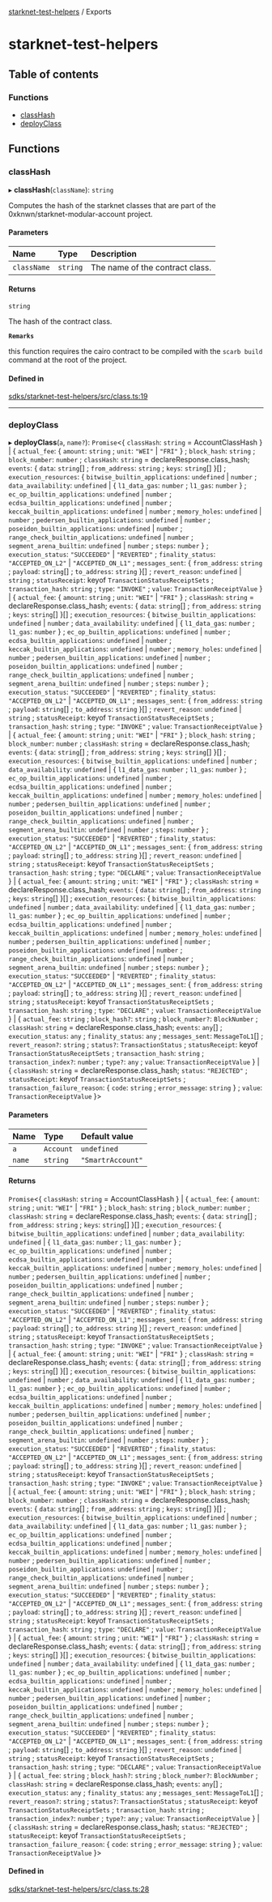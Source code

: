 [starknet-test-helpers](README.md) / Exports

# starknet-test-helpers

## Table of contents

### Functions

- [classHash](modules.md#classhash)
- [deployClass](modules.md#deployclass)

## Functions

### classHash

▸ **classHash**(`className`): `string`

Computes the hash of the starknet classes that are part of the
0xknwn/starknet-modular-account project.

#### Parameters

| Name | Type | Description |
| :------ | :------ | :------ |
| `className` | `string` | The name of the contract class. |

#### Returns

`string`

The hash of the contract class.

**`Remarks`**

this function requires the cairo contract to be compiled with the
`scarb build` command at the root of the project.

#### Defined in

[sdks/starknet-test-helpers/src/class.ts:19](https://github.com/0xknwn/starknet-modular-account/blob/8165ec943b350fbc979dce7b9a5bb97c71359c25/sdks/starknet-test-helpers/src/class.ts#L19)

___

### deployClass

▸ **deployClass**(`a`, `name?`): `Promise`\<\{ `classHash`: `string` = AccountClassHash } \| \{ `actual_fee`: \{ `amount`: `string` ; `unit`: ``"WEI"`` \| ``"FRI"``  } ; `block_hash`: `string` ; `block_number`: `number` ; `classHash`: `string` = declareResponse.class\_hash; `events`: \{ `data`: `string`[] ; `from_address`: `string` ; `keys`: `string`[]  }[] ; `execution_resources`: \{ `bitwise_builtin_applications`: `undefined` \| `number` ; `data_availability`: `undefined` \| \{ `l1_data_gas`: `number` ; `l1_gas`: `number`  } ; `ec_op_builtin_applications`: `undefined` \| `number` ; `ecdsa_builtin_applications`: `undefined` \| `number` ; `keccak_builtin_applications`: `undefined` \| `number` ; `memory_holes`: `undefined` \| `number` ; `pedersen_builtin_applications`: `undefined` \| `number` ; `poseidon_builtin_applications`: `undefined` \| `number` ; `range_check_builtin_applications`: `undefined` \| `number` ; `segment_arena_builtin`: `undefined` \| `number` ; `steps`: `number`  } ; `execution_status`: ``"SUCCEEDED"`` \| ``"REVERTED"`` ; `finality_status`: ``"ACCEPTED_ON_L2"`` \| ``"ACCEPTED_ON_L1"`` ; `messages_sent`: \{ `from_address`: `string` ; `payload`: `string`[] ; `to_address`: `string`  }[] ; `revert_reason`: `undefined` \| `string` ; `statusReceipt`: keyof `TransactionStatusReceiptSets` ; `transaction_hash`: `string` ; `type`: ``"INVOKE"`` ; `value`: `TransactionReceiptValue`  } \| \{ `actual_fee`: \{ `amount`: `string` ; `unit`: ``"WEI"`` \| ``"FRI"``  } ; `classHash`: `string` = declareResponse.class\_hash; `events`: \{ `data`: `string`[] ; `from_address`: `string` ; `keys`: `string`[]  }[] ; `execution_resources`: \{ `bitwise_builtin_applications`: `undefined` \| `number` ; `data_availability`: `undefined` \| \{ `l1_data_gas`: `number` ; `l1_gas`: `number`  } ; `ec_op_builtin_applications`: `undefined` \| `number` ; `ecdsa_builtin_applications`: `undefined` \| `number` ; `keccak_builtin_applications`: `undefined` \| `number` ; `memory_holes`: `undefined` \| `number` ; `pedersen_builtin_applications`: `undefined` \| `number` ; `poseidon_builtin_applications`: `undefined` \| `number` ; `range_check_builtin_applications`: `undefined` \| `number` ; `segment_arena_builtin`: `undefined` \| `number` ; `steps`: `number`  } ; `execution_status`: ``"SUCCEEDED"`` \| ``"REVERTED"`` ; `finality_status`: ``"ACCEPTED_ON_L2"`` \| ``"ACCEPTED_ON_L1"`` ; `messages_sent`: \{ `from_address`: `string` ; `payload`: `string`[] ; `to_address`: `string`  }[] ; `revert_reason`: `undefined` \| `string` ; `statusReceipt`: keyof `TransactionStatusReceiptSets` ; `transaction_hash`: `string` ; `type`: ``"INVOKE"`` ; `value`: `TransactionReceiptValue`  } \| \{ `actual_fee`: \{ `amount`: `string` ; `unit`: ``"WEI"`` \| ``"FRI"``  } ; `block_hash`: `string` ; `block_number`: `number` ; `classHash`: `string` = declareResponse.class\_hash; `events`: \{ `data`: `string`[] ; `from_address`: `string` ; `keys`: `string`[]  }[] ; `execution_resources`: \{ `bitwise_builtin_applications`: `undefined` \| `number` ; `data_availability`: `undefined` \| \{ `l1_data_gas`: `number` ; `l1_gas`: `number`  } ; `ec_op_builtin_applications`: `undefined` \| `number` ; `ecdsa_builtin_applications`: `undefined` \| `number` ; `keccak_builtin_applications`: `undefined` \| `number` ; `memory_holes`: `undefined` \| `number` ; `pedersen_builtin_applications`: `undefined` \| `number` ; `poseidon_builtin_applications`: `undefined` \| `number` ; `range_check_builtin_applications`: `undefined` \| `number` ; `segment_arena_builtin`: `undefined` \| `number` ; `steps`: `number`  } ; `execution_status`: ``"SUCCEEDED"`` \| ``"REVERTED"`` ; `finality_status`: ``"ACCEPTED_ON_L2"`` \| ``"ACCEPTED_ON_L1"`` ; `messages_sent`: \{ `from_address`: `string` ; `payload`: `string`[] ; `to_address`: `string`  }[] ; `revert_reason`: `undefined` \| `string` ; `statusReceipt`: keyof `TransactionStatusReceiptSets` ; `transaction_hash`: `string` ; `type`: ``"DECLARE"`` ; `value`: `TransactionReceiptValue`  } \| \{ `actual_fee`: \{ `amount`: `string` ; `unit`: ``"WEI"`` \| ``"FRI"``  } ; `classHash`: `string` = declareResponse.class\_hash; `events`: \{ `data`: `string`[] ; `from_address`: `string` ; `keys`: `string`[]  }[] ; `execution_resources`: \{ `bitwise_builtin_applications`: `undefined` \| `number` ; `data_availability`: `undefined` \| \{ `l1_data_gas`: `number` ; `l1_gas`: `number`  } ; `ec_op_builtin_applications`: `undefined` \| `number` ; `ecdsa_builtin_applications`: `undefined` \| `number` ; `keccak_builtin_applications`: `undefined` \| `number` ; `memory_holes`: `undefined` \| `number` ; `pedersen_builtin_applications`: `undefined` \| `number` ; `poseidon_builtin_applications`: `undefined` \| `number` ; `range_check_builtin_applications`: `undefined` \| `number` ; `segment_arena_builtin`: `undefined` \| `number` ; `steps`: `number`  } ; `execution_status`: ``"SUCCEEDED"`` \| ``"REVERTED"`` ; `finality_status`: ``"ACCEPTED_ON_L2"`` \| ``"ACCEPTED_ON_L1"`` ; `messages_sent`: \{ `from_address`: `string` ; `payload`: `string`[] ; `to_address`: `string`  }[] ; `revert_reason`: `undefined` \| `string` ; `statusReceipt`: keyof `TransactionStatusReceiptSets` ; `transaction_hash`: `string` ; `type`: ``"DECLARE"`` ; `value`: `TransactionReceiptValue`  } \| \{ `actual_fee`: `string` ; `block_hash?`: `string` ; `block_number?`: `BlockNumber` ; `classHash`: `string` = declareResponse.class\_hash; `events`: `any`[] ; `execution_status`: `any` ; `finality_status`: `any` ; `messages_sent`: `MessageToL1`[] ; `revert_reason?`: `string` ; `status?`: `TransactionStatus` ; `statusReceipt`: keyof `TransactionStatusReceiptSets` ; `transaction_hash`: `string` ; `transaction_index?`: `number` ; `type?`: `any` ; `value`: `TransactionReceiptValue`  } \| \{ `classHash`: `string` = declareResponse.class\_hash; `status`: ``"REJECTED"`` ; `statusReceipt`: keyof `TransactionStatusReceiptSets` ; `transaction_failure_reason`: \{ `code`: `string` ; `error_message`: `string`  } ; `value`: `TransactionReceiptValue`  }\>

#### Parameters

| Name | Type | Default value |
| :------ | :------ | :------ |
| `a` | `Account` | `undefined` |
| `name` | `string` | `"SmartrAccount"` |

#### Returns

`Promise`\<\{ `classHash`: `string` = AccountClassHash } \| \{ `actual_fee`: \{ `amount`: `string` ; `unit`: ``"WEI"`` \| ``"FRI"``  } ; `block_hash`: `string` ; `block_number`: `number` ; `classHash`: `string` = declareResponse.class\_hash; `events`: \{ `data`: `string`[] ; `from_address`: `string` ; `keys`: `string`[]  }[] ; `execution_resources`: \{ `bitwise_builtin_applications`: `undefined` \| `number` ; `data_availability`: `undefined` \| \{ `l1_data_gas`: `number` ; `l1_gas`: `number`  } ; `ec_op_builtin_applications`: `undefined` \| `number` ; `ecdsa_builtin_applications`: `undefined` \| `number` ; `keccak_builtin_applications`: `undefined` \| `number` ; `memory_holes`: `undefined` \| `number` ; `pedersen_builtin_applications`: `undefined` \| `number` ; `poseidon_builtin_applications`: `undefined` \| `number` ; `range_check_builtin_applications`: `undefined` \| `number` ; `segment_arena_builtin`: `undefined` \| `number` ; `steps`: `number`  } ; `execution_status`: ``"SUCCEEDED"`` \| ``"REVERTED"`` ; `finality_status`: ``"ACCEPTED_ON_L2"`` \| ``"ACCEPTED_ON_L1"`` ; `messages_sent`: \{ `from_address`: `string` ; `payload`: `string`[] ; `to_address`: `string`  }[] ; `revert_reason`: `undefined` \| `string` ; `statusReceipt`: keyof `TransactionStatusReceiptSets` ; `transaction_hash`: `string` ; `type`: ``"INVOKE"`` ; `value`: `TransactionReceiptValue`  } \| \{ `actual_fee`: \{ `amount`: `string` ; `unit`: ``"WEI"`` \| ``"FRI"``  } ; `classHash`: `string` = declareResponse.class\_hash; `events`: \{ `data`: `string`[] ; `from_address`: `string` ; `keys`: `string`[]  }[] ; `execution_resources`: \{ `bitwise_builtin_applications`: `undefined` \| `number` ; `data_availability`: `undefined` \| \{ `l1_data_gas`: `number` ; `l1_gas`: `number`  } ; `ec_op_builtin_applications`: `undefined` \| `number` ; `ecdsa_builtin_applications`: `undefined` \| `number` ; `keccak_builtin_applications`: `undefined` \| `number` ; `memory_holes`: `undefined` \| `number` ; `pedersen_builtin_applications`: `undefined` \| `number` ; `poseidon_builtin_applications`: `undefined` \| `number` ; `range_check_builtin_applications`: `undefined` \| `number` ; `segment_arena_builtin`: `undefined` \| `number` ; `steps`: `number`  } ; `execution_status`: ``"SUCCEEDED"`` \| ``"REVERTED"`` ; `finality_status`: ``"ACCEPTED_ON_L2"`` \| ``"ACCEPTED_ON_L1"`` ; `messages_sent`: \{ `from_address`: `string` ; `payload`: `string`[] ; `to_address`: `string`  }[] ; `revert_reason`: `undefined` \| `string` ; `statusReceipt`: keyof `TransactionStatusReceiptSets` ; `transaction_hash`: `string` ; `type`: ``"INVOKE"`` ; `value`: `TransactionReceiptValue`  } \| \{ `actual_fee`: \{ `amount`: `string` ; `unit`: ``"WEI"`` \| ``"FRI"``  } ; `block_hash`: `string` ; `block_number`: `number` ; `classHash`: `string` = declareResponse.class\_hash; `events`: \{ `data`: `string`[] ; `from_address`: `string` ; `keys`: `string`[]  }[] ; `execution_resources`: \{ `bitwise_builtin_applications`: `undefined` \| `number` ; `data_availability`: `undefined` \| \{ `l1_data_gas`: `number` ; `l1_gas`: `number`  } ; `ec_op_builtin_applications`: `undefined` \| `number` ; `ecdsa_builtin_applications`: `undefined` \| `number` ; `keccak_builtin_applications`: `undefined` \| `number` ; `memory_holes`: `undefined` \| `number` ; `pedersen_builtin_applications`: `undefined` \| `number` ; `poseidon_builtin_applications`: `undefined` \| `number` ; `range_check_builtin_applications`: `undefined` \| `number` ; `segment_arena_builtin`: `undefined` \| `number` ; `steps`: `number`  } ; `execution_status`: ``"SUCCEEDED"`` \| ``"REVERTED"`` ; `finality_status`: ``"ACCEPTED_ON_L2"`` \| ``"ACCEPTED_ON_L1"`` ; `messages_sent`: \{ `from_address`: `string` ; `payload`: `string`[] ; `to_address`: `string`  }[] ; `revert_reason`: `undefined` \| `string` ; `statusReceipt`: keyof `TransactionStatusReceiptSets` ; `transaction_hash`: `string` ; `type`: ``"DECLARE"`` ; `value`: `TransactionReceiptValue`  } \| \{ `actual_fee`: \{ `amount`: `string` ; `unit`: ``"WEI"`` \| ``"FRI"``  } ; `classHash`: `string` = declareResponse.class\_hash; `events`: \{ `data`: `string`[] ; `from_address`: `string` ; `keys`: `string`[]  }[] ; `execution_resources`: \{ `bitwise_builtin_applications`: `undefined` \| `number` ; `data_availability`: `undefined` \| \{ `l1_data_gas`: `number` ; `l1_gas`: `number`  } ; `ec_op_builtin_applications`: `undefined` \| `number` ; `ecdsa_builtin_applications`: `undefined` \| `number` ; `keccak_builtin_applications`: `undefined` \| `number` ; `memory_holes`: `undefined` \| `number` ; `pedersen_builtin_applications`: `undefined` \| `number` ; `poseidon_builtin_applications`: `undefined` \| `number` ; `range_check_builtin_applications`: `undefined` \| `number` ; `segment_arena_builtin`: `undefined` \| `number` ; `steps`: `number`  } ; `execution_status`: ``"SUCCEEDED"`` \| ``"REVERTED"`` ; `finality_status`: ``"ACCEPTED_ON_L2"`` \| ``"ACCEPTED_ON_L1"`` ; `messages_sent`: \{ `from_address`: `string` ; `payload`: `string`[] ; `to_address`: `string`  }[] ; `revert_reason`: `undefined` \| `string` ; `statusReceipt`: keyof `TransactionStatusReceiptSets` ; `transaction_hash`: `string` ; `type`: ``"DECLARE"`` ; `value`: `TransactionReceiptValue`  } \| \{ `actual_fee`: `string` ; `block_hash?`: `string` ; `block_number?`: `BlockNumber` ; `classHash`: `string` = declareResponse.class\_hash; `events`: `any`[] ; `execution_status`: `any` ; `finality_status`: `any` ; `messages_sent`: `MessageToL1`[] ; `revert_reason?`: `string` ; `status?`: `TransactionStatus` ; `statusReceipt`: keyof `TransactionStatusReceiptSets` ; `transaction_hash`: `string` ; `transaction_index?`: `number` ; `type?`: `any` ; `value`: `TransactionReceiptValue`  } \| \{ `classHash`: `string` = declareResponse.class\_hash; `status`: ``"REJECTED"`` ; `statusReceipt`: keyof `TransactionStatusReceiptSets` ; `transaction_failure_reason`: \{ `code`: `string` ; `error_message`: `string`  } ; `value`: `TransactionReceiptValue`  }\>

#### Defined in

[sdks/starknet-test-helpers/src/class.ts:28](https://github.com/0xknwn/starknet-modular-account/blob/8165ec943b350fbc979dce7b9a5bb97c71359c25/sdks/starknet-test-helpers/src/class.ts#L28)
